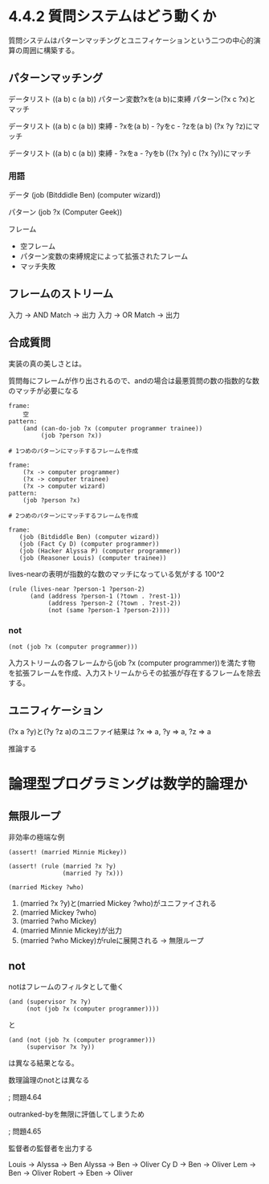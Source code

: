 # 4.4.2 質問システムはどう動くか

質問システムはパターンマッチングとユニフィケーションという二つの中心的演算の周囲に構築する。


## パターンマッチング

データリスト ((a b) c (a b))
パターン変数?xを(a b)に束縛
パターン(?x c ?x)とマッチ


データリスト ((a b) c (a b))
束縛
    - ?xを(a b)
    - ?yをc
    - ?zを(a b)
(?x ?y ?z)にマッチ



データリスト ((a b) c (a b))
束縛
    - ?xをa
    - ?yをb
((?x ?y) c (?x ?y))にマッチ


### 用語

データ
(job (Bitddidle Ben) (computer wizard))

パターン
(job ?x (Computer Geek))

フレーム
- 空フレーム
- パターン変数の束縛規定によって拡張されたフレーム
- マッチ失敗


## フレームのストリーム

入力 → AND Match → 出力
入力 → OR Match → 出力


## 合成質問

実装の真の美しさとは。

質問毎にフレームが作り出されるので、andの場合は最悪質問の数の指数的な数のマッチが必要になる

```
frame:
    空
pattern:
    (and (can-do-job ?x (computer programmer trainee))
         (job ?person ?x))

# 1つめのパターンにマッチするフレームを作成

frame:
    (?x -> computer programmer)
    (?x -> computer trainee)
    (?x -> computer wizard)
pattern:
    (job ?person ?x)

# 2つめのパターンにマッチするフレームを作成

frame:
   (job (Bitdiddle Ben) (computer wizard))
   (job (Fact Cy D) (computer programmer))
   (job (Hacker Alyssa P) (computer programmer))
   (job (Reasoner Louis) (computer trainee))
```

lives-nearの表明が指数的な数のマッチになっている気がする 100^2

```
(rule (lives-near ?person-1 ?person-2)
      (and (address ?person-1 (?town . ?rest-1))
           (address ?person-2 (?town . ?rest-2))
           (not (same ?person-1 ?person-2))))
```

### not

```
(not (job ?x (computer programmer)))
```

入力ストリームの各フレームから(job ?x (computer programmer))を満たす物を拡張フレームを作成、入力ストリームからその拡張が存在するフレームを除去する。


## ユニフィケーション


(?x a ?y)と(?y ?z a)のユニファイ結果は ?x => a, ?y => a, ?z => a


推論する


# 論理型プログラミングは数学的論理か

## 無限ループ

非効率の極端な例

```
(assert! (married Minnie Mickey))

(assert! (rule (married ?x ?y)
               (married ?y ?x)))

(married Mickey ?who)
```

1. (married ?x ?y)と(married Mickey ?who)がユニファイされる
2. (married Mickey ?who)
3. (married ?who Mickey)
4. (married Minnie Mickey)が出力
5. (married ?who Mickey)がruleに展開される → 無限ループ

## not

notはフレームのフィルタとして働く

```
(and (supervisor ?x ?y)
     (not (job ?x (computer programmer))))
```
と
```
(and (not (job ?x (computer programmer)))
     (supervisor ?x ?y))
```
は異なる結果となる。

数理論理のnotとは異なる


; 問題4.64

outranked-byを無限に評価してしまうため


; 問題4.65

監督者の監督者を出力する

Louis -> Alyssa -> Ben
Alyssa -> Ben -> Oliver
Cy D -> Ben -> Oliver
Lem -> Ben -> Oliver
Robert -> Eben -> Oliver



